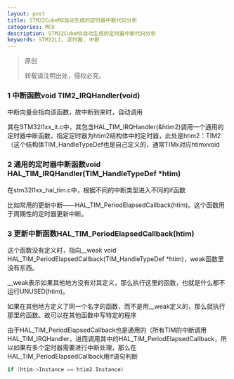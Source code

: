 ```yaml
---
layout: post
title: STM32CubeMX自动生成的定时器中断代码分析
categories: MCU
description: STM32CubeMX自动生成的定时器中断代码分析
keywords: STM32L1, 定时器, 中断
---
```


> 原创
> 
> 转载请注明出处，侵权必究。

### 1 中断函数void TIM2_IRQHandler(void)
中断向量会指向该函数，故中断到来时，自动调用

其在STM32l1xx\_it.c中，其包含HAL\_TIM_IRQHandler(&htim2)调用一个通用的定时器中断函数，指定定时器为htim2结构体中的定时器，此处是htim2：TIM2（这个结构体TIM\_HandleTypeDef也是自己定义的，通常TIMx对应htimxvoid 
### 2 通用的定时器中断函数void HAL_TIM_IRQHandler(TIM_HandleTypeDef *htim)
在stm32l1xx_hal_tim.c中，根据不同的中断类型进入不同的if函数

比如常用的更新中断——HAL\_TIM\_PeriodElapsedCallback(htim)。这个函数用于周期性的定时器更新中断。

### 3 更新中断函数HAL_TIM_PeriodElapsedCallback(htim)
这个函数没有定义时，指向__weak void HAL_TIM_PeriodElapsedCallback(TIM_HandleTypeDef *htim)，weak函数里没有东西。

\_\_weak表示如果其他地方没有对其定义，那么执行这里的函数，也就是什么都不运行UNUSED(htim)。

如果在其他地方定义了同一个名字的函数，而不是用__weak定义的，那么就执行那里的函数。故可以在其他函数中写特定的程序

由于HAL\_TIM\_PeriodElapsedCallback也是通用的（所有TIM的中断调用HAL_TIM_IRQHandler，进而调用其中的HAL\_TIM\_PeriodElapsedCallback，所以如果有多个定时器需要进行中断处理，那么在HAL\_TIM\_PeriodElapsedCallback用if语句判断

```c
if (htim->Instance == htim2.Instance)
```
